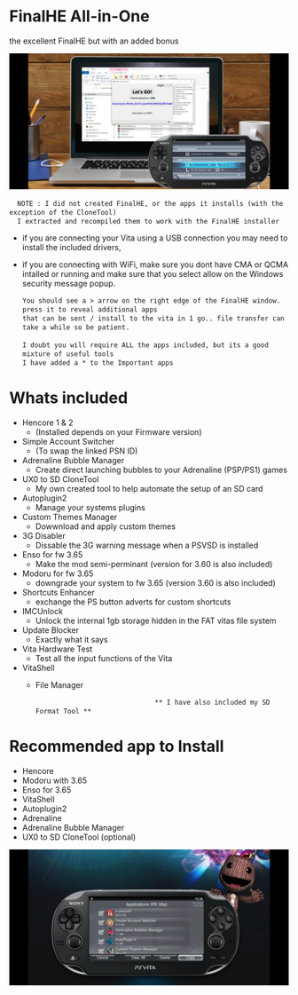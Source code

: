 # FinalHE All-in-One
the excellent FinalHE but with an added bonus

![Screenshot](https://github.com/AntHJ/FinalHE-All-in-One/blob/main/AIO-1.jpg)

      NOTE : I did not created FinalHE, or the apps it installs (with the exception of the CloneTool)
      I extracted and recompiled them to work with the FinalHE installer

- if you are connecting your Vita using a USB connection you may need to install the included drivers,
- if you are connecting with WiFi, make sure you dont have CMA or QCMA intalled or running and make sure that you select allow on the Windows security message popup.

      You should see a > arrow on the right edge of the FinalHE window. press it to reveal additional apps
      that can be sent / install to the vita in 1 go.. file transfer can take a while so be patient.
      
      I doubt you will require ALL the apps included, but its a good mixture of useful tools
      I have added a * to the Important apps

# Whats included

- Hencore 1 & 2
  - (Installed depends on your Firmware version)
- Simple Account Switcher
  - (To swap the linked PSN ID)
- Adrenaline Bubble Manager
  - Create direct launching bubbles to your Adrenaline (PSP/PS1) games
- UX0 to SD CloneTool
  - My own created tool to help automate the setup of an SD card
- Autoplugin2
  - Manage your systems plugins
- Custom Themes Manager
  - Dowwnload and apply custom themes
- 3G Disabler
  - Dissable the 3G warning message when a PSVSD is installed
- Enso for fw 3.65
  - Make the mod semi-perminant (version for 3.60 is also included)
- Modoru for fw 3.65
  - downgrade your system to fw 3.65 (version 3.60 is also included)
- Shortcuts Enhancer
  - exchange the PS button adverts for custom shortcuts
- IMCUnlock
  - Unlock the internal 1gb storage hidden in the FAT vitas file system
- Update Blocker
  - Exactly what it says 
- Vita Hardware Test
  - Test all the input functions of the Vita
- VitaShell
  - File Manager
  
  
  
  
                                      ** I have also included my SD Format Tool **
  
  
  
# Recommended app to Install
  
* Hencore
* Modoru with 3.65
* Enso for 3.65
* VitaShell
* Autoplugin2
* Adrenaline
* Adrenaline Bubble Manager
* UX0 to SD CloneTool (optional)

![Screenshot](https://github.com/AntHJ/FinalHE-All-in-One/blob/main/AIO-2.jpg)
